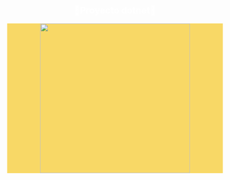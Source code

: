 <h2 align="center" style="color: #ffff;">🎩Proyecto dotnet🎩</h2>
<div align="center" style="background-color: #F8D866;">
  <a href="https://github.com/LisandroPiva/LisandroPiva"><img width="350" src="https://denvercoder1-github-readme-stats.vercel.app/api/pin/?username=LisandroPiva&repo=LisandroPiva&theme=midnight-purple&icon_color=F8D866"></a>
</div>
